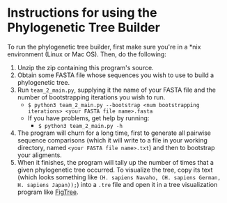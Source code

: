 Instructions for using the Phylogenetic Tree Builder
==========================================

To run the phylogenetic tree builder, first make sure you're in a *nix
environment (Linux or Mac OS). Then, do the following:

1. Unzip the zip containing this program's source.
2. Obtain some FASTA file whose sequences you wish to use to build a phylogenetic tree.
3. Run `team_2_main.py`, supplying it the name of your FASTA file and the number of bootstrapping iterations you wish to run.
    - `$ python3 team_2_main.py --bootstrap <num bootstrapping iterations> <your FASTA file name>.fasta`
	- If you have problems, get help by running:
	    - `$ python3 team_2_main.py -h`
4. The program will churn for a long time, first to generate all pairwise sequence comparisons (which it will write to a file in your working directory, named `<your FASTA file name>.txt`) and then to bootstrap your aligments.
5. When it finishes, the program will tally up the number of times that a given phylogenetic tree occurred. To visualize the tree, copy its text (which looks something like `(H. sapiens Navaho, (H. sapiens German, H. sapiens Japan));`) into a `.tre` file and open it in a tree visualization program like [FigTree](http://tree.bio.ed.ac.uk/software/figtree/).

